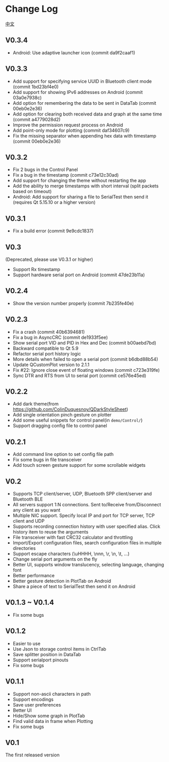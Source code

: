 # Change Log

[中文](doc/CHANGELOG/CHANGELOG_zh_CN.md)  

## V0.3.4
+ Android: Use adaptive launcher icon (commit da9f2caaf1)

## V0.3.3
+ Add support for specifying service UUID in Bluetooth client mode (commit 1bd23bf4e0)
+ Add support for showing IPv6 addresses on Android (commit 03a0e7938c)
+ Add option for remembering the data to be sent in DataTab (commit 00eb0e2e36)
+ Add option for clearing both received data and graph at the same time (commit a4779028d2)
+ Improve the permission request process on Android
+ Add point-only mode for plotting (commit daf34607c9)
+ Fix the missing separator when appending hex data with timestamp (commit 00eb0e2e36)

## V0.3.2
+ Fix 2 bugs in the Control Panel  
+ Fix a bug in the timestamp (commit c73e12c30ad)  
+ Add support for changing the theme without restarting the app  
+ Add the ability to merge timestamps with short interval (split packets based on timeout)  
+ Android: Add support for sharing a file to SerialTest then send it (requires Qt 5.15.10 or a higher version)  

## V0.3.1
+ Fix a build error (commit 9e9cdc1837)

## V0.3
(Deprecated, please use V0.3.1 or higher)
+ Support Rx timestamp
+ Support hardware serial port on Android (commit 47de23b11a)

## V0.2.4
+ Show the version number properly (commit 7b235fe40e)

## V0.2.3
+ Fix a crash (commit 40b6394681)
+ Fix a bug in AsyncCRC (commit de1933f5ee)
+ Show serial port VID and PID in Hex and Dec (commit b00aebd7bd)
+ Backward compatible to Qt 5.9
+ Refactor serial port history logic
+ More details when failed to open a serial port (commit b6dbd88b54)
+ Update QCustomPlot version to 2.1.1
+ Fix #22: Ignore close event of floating windows (commit c723e319fe)
+ Sync DTR and RTS from UI to serial port (commit ce576e45ed)

## V0.2.2
+ Add dark theme(from https://github.com/ColinDuquesnoy/QDarkStyleSheet)  
+ Add single orientation pinch gesture on plotter  
+ Add some useful snippets for control panel(in `demo/Control/`)  
+ Support dragging config file to control panel  

## V0.2.1
+ Add command line option to set config file path  
+ Fix some bugs in file transceiver  
+ Add touch screen gesture support for some scrollable widgets  

## V0.2
+ Supports TCP client/server, UDP, Bluetooth SPP client/server and Bluetooth BLE
+ All servers support 1:N connections. Sent to/Receive from/Disconnect any client as you want
+ Multiple NIC support. Specify local IP and port for TCP server, TCP client and UDP
+ Supports recording connection history with user specified alias. Click history item to reuse the arguments
+ File transceiver with fast CRC32 calculator and throttling
+ Import/Export configuration files, search configuration files in multiple directories
+ Support escape characters (\uHHHH, \nnn, \r, \n, \t, ...)
+ Change serial port arguments on the fly
+ Better UI, supports window translucency, selecting language, changing font
+ Better performance
+ Better gesture detection in PlotTab on Android
+ Share a piece of text to SerialTest then send it on Android

## V0.1.3 ~ V0.1.4
+ Fix some bugs  

## V0.1.2
+ Easier to use  
+ Use Json to storage control items in CtrlTab
+ Save splitter position in DataTab
+ Support serialport pinouts
+ Fix some bugs  

## V0.1.1
+ Support non-ascii characters in path
+ Support encodings
+ Save user preferences
+ Better UI
+ Hide/Show some graph in PlotTab
+ Find valid data in frame when Plotting
+ Fix some bugs

## V0.1
The first released version
